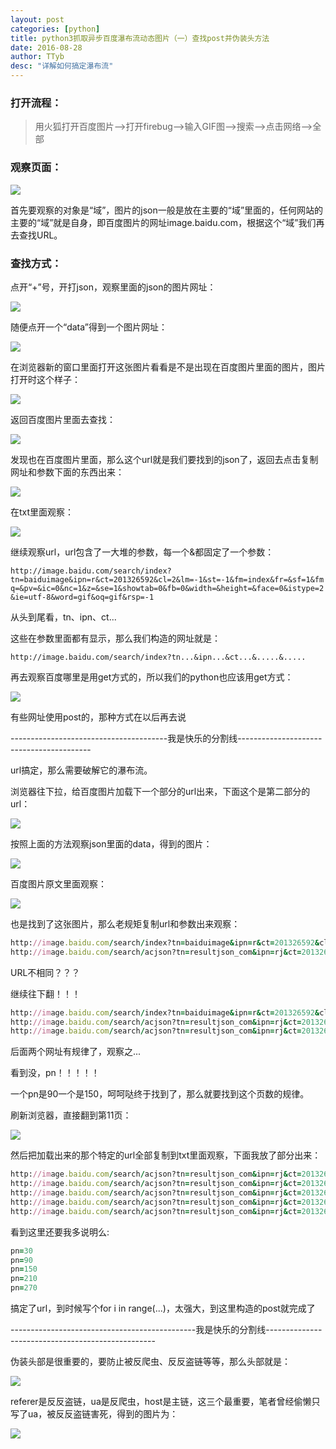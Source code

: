 ```yaml
---
layout: post
categories: [python]
title: python3抓取异步百度瀑布流动态图片（一）查找post并伪装头方法
date: 2016-08-28
author: TTyb
desc: "详解如何搞定瀑布流"
---
```


### 打开流程：

> 用火狐打开百度图片-->打开firebug-->输入GIF图-->搜索-->点击网络-->全部

### 观察页面：

<p style="text-align:center"><img src="/static/postimage/python/bdfalls1/996148-20160828133137348-1063839688.png" class="img-responsive"style="display: block; margin-right: auto; margin-left: auto;"></p>

首先要观察的对象是“域”，图片的json一般是放在主要的“域”里面的，任何网站的主要的“域”就是自身，即百度图片的网址image.baidu.com，根据这个“域”我们再去查找URL。

### 查找方式：

点开“+”号，开打json，观察里面的json的图片网址：

<p style="text-align:center"><img src="/static/postimage/python/bdfalls1/996148-20160828133629103-1773609002.png" class="img-responsive"style="display: block; margin-right: auto; margin-left: auto;"></p>

随便点开一个“data”得到一个图片网址：

<p style="text-align:center"><img src="/static/postimage/python/bdfalls1/996148-20160828133723716-243836684.png" class="img-responsive"style="display: block; margin-right: auto; margin-left: auto;"></p>

在浏览器新的窗口里面打开这张图片看看是不是出现在百度图片里面的图片，图片打开时这个样子：

<p style="text-align:center"><img src="/static/postimage/python/bdfalls1/996148-20160828133837503-1507196412.png" class="img-responsive"style="display: block; margin-right: auto; margin-left: auto;"></p>

返回百度图片里面去查找：

<p style="text-align:center"><img src="/static/postimage/python/bdfalls1/996148-20160828133937913-1877616097.png" class="img-responsive"style="display: block; margin-right: auto; margin-left: auto;"></p>

发现也在百度图片里面，那么这个url就是我们要找到的json了，返回去点击复制网址和参数下面的东西出来：

<p style="text-align:center"><img src="/static/postimage/python/bdfalls1/996148-20160828134416370-945334025.png" class="img-responsive"style="display: block; margin-right: auto; margin-left: auto;"></p>

在txt里面观察：

<p style="text-align:center"><img src="/static/postimage/python/bdfalls1/996148-20160828134639865-1832769055.png" class="img-responsive"style="display: block; margin-right: auto; margin-left: auto;"></p>

继续观察url，url包含了一大堆的参数，每一个&都固定了一个参数：

`http://image.baidu.com/search/index?tn=baiduimage&ipn=r&ct=201326592&cl=2&lm=-1&st=-1&fm=index&fr=&sf=1&fmq=&pv=&ic=0&nc=1&z=&se=1&showtab=0&fb=0&width=&height=&face=0&istype=2&ie=utf-8&word=gif&oq=gif&rsp=-1`

从头到尾看，tn、ipn、ct...

这些在参数里面都有显示，那么我们构造的网址就是：

`http://image.baidu.com/search/index?tn...&ipn...&ct...&.....&.....`

再去观察百度哪里是用get方式的，所以我们的python也应该用get方式：

<p style="text-align:center"><img src="/static/postimage/python/bdfalls1/996148-20160828135040194-1334134279.png" class="img-responsive"style="display: block; margin-right: auto; margin-left: auto;"></p>

有些网址使用post的，那种方式在以后再去说

---------------------------------------我是快乐的分割线-----------------------------------------

url搞定，那么需要破解它的瀑布流。

浏览器往下拉，给百度图片加载下一个部分的url出来，下面这个是第二部分的url：

<p style="text-align:center"><img src="/static/postimage/python/bdfalls1/996148-20160828135246250-2021878949.png" class="img-responsive"style="display: block; margin-right: auto; margin-left: auto;"></p>

按照上面的方法观察json里面的data，得到的图片：

<p style="text-align:center"><img src="/static/postimage/python/bdfalls1/996148-20160828135414506-1552402189.png" class="img-responsive"style="display: block; margin-right: auto; margin-left: auto;"></p>

百度图片原文里面观察：

<p style="text-align:center"><img src="/static/postimage/python/bdfalls1/996148-20160828135515526-2041240265.png" class="img-responsive"style="display: block; margin-right: auto; margin-left: auto;"></p>

也是找到了这张图片，那么老规矩复制url和参数出来观察：

~~~ruby
http://image.baidu.com/search/index?tn=baiduimage&ipn=r&ct=201326592&cl=2&lm=-1&st=-1&fm=index&fr=&sf=1&fmq=&pv=&ic=0&nc=1&z=&se=1&showtab=0&fb=0&width=&height=&face=0&istype=2&ie=utf-8&word=gif&oq=gif&rsp=-1
http://image.baidu.com/search/acjson?tn=resultjson_com&ipn=rj&ct=201326592&is=&fp=result&queryWord=gif&cl=2&lm=-1&ie=utf-8&oe=utf-8&adpicid=&st=-1&z=&ic=0&word=gif&s=&se=&tab=&width=&height=&face=0&istype=2&qc=&nc=1&fr=&pn=90&rn=30&gsm=5a&1472362006630=1472361986418
~~~

URL不相同？？？

继续往下翻！！！

~~~ruby
http://image.baidu.com/search/index?tn=baiduimage&ipn=r&ct=201326592&cl=2&lm=-1&st=-1&fm=index&fr=&sf=1&fmq=&pv=&ic=0&nc=1&z=&se=1&showtab=0&fb=0&width=&height=&face=0&istype=2&ie=utf-8&word=gif&oq=gif&rsp=-1
http://image.baidu.com/search/acjson?tn=resultjson_com&ipn=rj&ct=201326592&is=&fp=result&queryWord=gif&cl=2&lm=-1&ie=utf-8&oe=utf-8&adpicid=&st=-1&z=&ic=0&word=gif&s=&se=&tab=&width=&height=&face=0&istype=2&qc=&nc=1&fr=&pn=90&rn=30&gsm=5a&1472362006630=1472361986418
http://image.baidu.com/search/acjson?tn=resultjson_com&ipn=rj&ct=201326592&is=&fp=result&queryWord=gif&cl=2&lm=-1&ie=utf-8&oe=utf-8&adpicid=&st=-1&z=&ic=0&word=gif&s=&se=&tab=&width=&height=&face=0&istype=2&qc=&nc=1&fr=&pn=150&rn=30&gsm=96&1472363883056=
~~~

后面两个网址有规律了，观察之...

看到没，pn！！！！！

一个pn是90一个是150，呵呵哒终于找到了，那么就要找到这个页数的规律。

刷新浏览器，直接翻到第11页：

<p style="text-align:center"><img src="/static/postimage/python/bdfalls1/996148-20160828140232588-1882515943.png" class="img-responsive"style="display: block; margin-right: auto; margin-left: auto;"></p>

然后把加载出来的那个特定的url全部复制到txt里面观察，下面我放了部分出来：

~~~ruby
http://image.baidu.com/search/acjson?tn=resultjson_com&ipn=rj&ct=201326592&is=&fp=result&queryWord=gif&cl=2&lm=-1&ie=utf-8&oe=utf-8&adpicid=&st=-1&z=&ic=0&word=gif&s=&se=&tab=&width=&height=&face=0&istype=2&qc=&nc=1&fr=&pn=30&rn=30&gsm=1e&1472364207674=
http://image.baidu.com/search/acjson?tn=resultjson_com&ipn=rj&ct=201326592&is=&fp=result&queryWord=gif&cl=2&lm=-1&ie=utf-8&oe=utf-8&adpicid=&st=-1&z=&ic=0&word=gif&s=&se=&tab=&width=&height=&face=0&istype=2&qc=&nc=1&fr=&pn=90&rn=30&gsm=5a&1472364212829=
http://image.baidu.com/search/acjson?tn=resultjson_com&ipn=rj&ct=201326592&is=&fp=result&queryWord=gif&cl=2&lm=-1&ie=utf-8&oe=utf-8&adpicid=&st=-1&z=&ic=0&word=gif&s=&se=&tab=&width=&height=&face=0&istype=2&qc=&nc=1&fr=&pn=150&rn=30&gsm=96&1472364217002=
http://image.baidu.com/search/acjson?tn=resultjson_com&ipn=rj&ct=201326592&is=&fp=result&queryWord=gif&cl=2&lm=-1&ie=utf-8&oe=utf-8&adpicid=&st=-1&z=&ic=0&word=gif&s=&se=&tab=&width=&height=&face=0&istype=2&qc=&nc=1&fr=&pn=210&rn=30&gsm=d2&1472364220585=
http://image.baidu.com/search/acjson?tn=resultjson_com&ipn=rj&ct=201326592&is=&fp=result&queryWord=gif&cl=2&lm=-1&ie=utf-8&oe=utf-8&adpicid=&st=-1&z=&ic=0&word=gif&s=&se=&tab=&width=&height=&face=0&istype=2&qc=&nc=1&fr=&pn=270&rn=30&gsm=10e&1472364223842=
~~~

看到这里还要我多说明么:

~~~ruby
pn=30
pn=90
pn=150
pn=210
pn=270
~~~

搞定了url，到时候写个for i in range(...)，太强大，到这里构造的post就完成了

----------------------------------------------我是快乐的分割线--------------------------------------------------

伪装头部是很重要的，要防止被反爬虫、反反盗链等等，那么头部就是：

<p style="text-align:center"><img src="/static/postimage/python/bdfalls1/996148-20160828141224161-1346248421.png" class="img-responsive"style="display: block; margin-right: auto; margin-left: auto;"></p>

referer是反反盗链，ua是反爬虫，host是主链，这三个最重要，笔者曾经偷懒只写了ua，被反反盗链害死，得到的图片为：

<p style="text-align:center"><img src="/static/postimage/python/bdfalls1/996148-20160828141619303-1293285666.png" class="img-responsive"style="display: block; margin-right: auto; margin-left: auto;"></p>